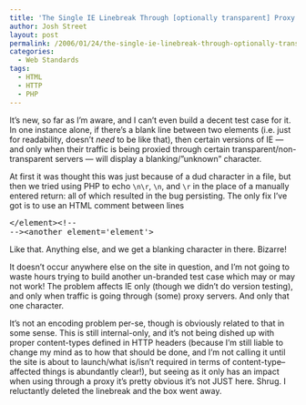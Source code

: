 ```yaml
---
title: 'The Single IE Linebreak Through [optionally transparent] Proxy Character Encoding Bug'
author: Josh Street
layout: post
permalink: /2006/01/24/the-single-ie-linebreak-through-optionally-transparent-proxy-character-encoding-bug/
categories:
  - Web Standards
tags:
  - HTML
  - HTTP
  - PHP
---
```

It&#8217;s new, so far as I&#8217;m aware, and I can&#8217;t even build a decent test case for it. In one instance alone, if there&#8217;s a blank line between two elements (i.e. just for readability, doesn&#8217;t *need* to be like that), then certain versions of IE &#8212; and only when their traffic is being proxied through certain transparent/non-transparent servers &#8212; will display a blanking/&#8221;unknown&#8221; character.

At first it was thought this was just because of a dud character in a file, but then we tried using PHP to echo `\n\r`, `\n`, and `\r` in the place of a manually entered return: all of which resulted in the bug persisting. The only fix I&#8217;ve got is to use an HTML comment between lines

<pre>&lt;/element&gt;&lt;!--
--&gt;&lt;another element='element'&gt;</pre>

Like that. Anything else, and we get a blanking character in there. Bizarre!

It doesn&#8217;t occur anywhere else on the site in question, and I&#8217;m not going to waste hours trying to build another un-branded test case which may or may not work! The problem affects IE only (though we didn&#8217;t do version testing), and only when traffic is going through (some) proxy servers. And only that one character.

It&#8217;s not an encoding problem per-se, though is obviously related to that in some sense. This is still internal-only, and it&#8217;s not being dished up with proper content-types defined in HTTP headers (because I&#8217;m still liable to change my mind as to how that should be done, and I&#8217;m not calling it until the site is about to launch/what is/isn&#8217;t required in terms of content-type&#8211;affected things is abundantly clear!), but seeing as it only has an impact when using through a proxy it&#8217;s pretty obvious it&#8217;s not JUST here. Shrug. I reluctantly deleted the linebreak and the box went away.